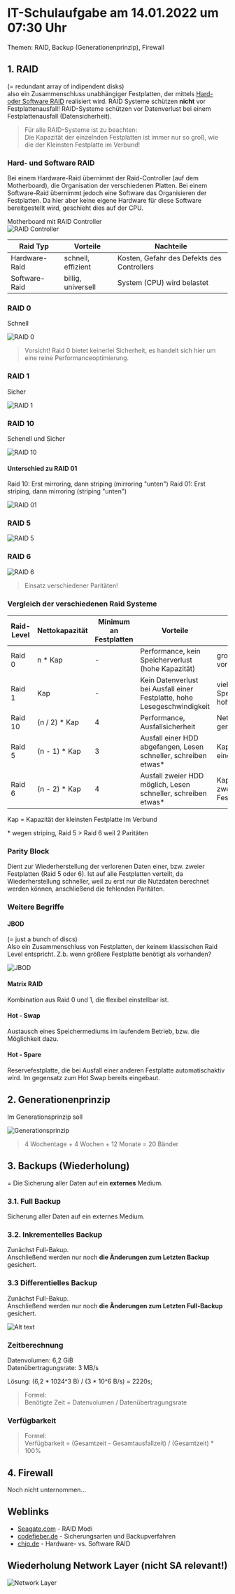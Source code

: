 # IT-Schulaufgabe am 14.01.2022 um 07:30 Uhr

Themen: RAID, Backup (Generationenprinzip), Firewall

## 1. RAID

(= redundant array of indipendent disks)  
also ein Zusammenschluss unabhängiger Festplatten, der mittels [Hard- oder Software RAID](#hard--und-software-raid) realisiert wird. RAID Systeme schützen **nicht** vor Festplattenausfall! RAID-Systeme schützen vor Datenverlust bei einem Festplattenausfall (Datensicherheit).

> Für alle RAID-Systeme ist zu beachten:  
> Die Kapazität der einzelnden Festplatten ist immer nur so groß, wie die der Kleinsten Festplatte im Verbund!

### Hard- und Software RAID

Bei einem Hardware-Raid übernimmt der Raid-Controller (auf dem Motherboard), die Organisation der verschiedenen Platten. Bei einem Software-Raid übernimmt jedoch eine Software das Organisieren der Festplatten. Da hier aber keine eigene Hardware für diese Software bereitgestellt wird, geschieht dies auf der CPU.

Motherboard mit RAID Controller  
![RAID Controller](https://github.com/lukashecke/Lernskripte/blob/master/_Assets/hardware-raid.jpg)

| Raid Typ | Vorteile | Nachteile |
| -------- | -------- | --------- |
| Hardware-Raid | schnell, effizient | Kosten, Gefahr des Defekts des Controllers |
| Software-Raid | billig, universell | System (CPU) wird belastet |

### RAID 0

Schnell

![RAID 0](https://github.com/lukashecke/Lernskripte/blob/master/_Assets/raid-0.png)

> Vorsicht! Raid 0 bietet keinerlei Sicherheit, es handelt sich hier um eine reine Performanceoptimierung.

### RAID 1

Sicher

![RAID 1](https://github.com/lukashecke/Lernskripte/blob/master/_Assets/raid-1.png)

### RAID 10

Schenell und Sicher

![RAID 10](https://github.com/lukashecke/Lernskripte/blob/master/_Assets/raid-10.png)

#### Unterschied zu RAID 01

Raid 10: Erst mirroring, dann striping (mirroring "unten")
Raid 01: Erst striping, dann mirroring (striping "unten")  

![RAID 01](https://github.com/lukashecke/Lernskripte/blob/master/_Assets/raid-01.png)

### RAID 5

![RAID 5](https://github.com/lukashecke/Lernskripte/blob/master/_Assets/raid-5.png)

### RAID 6

![RAID 6](https://github.com/lukashecke/Lernskripte/blob/master/_Assets/raid-6.png)

> Einsatz verschiedener Paritäten!

### Vergleich der verschiedenen Raid Systeme

| Raid-Level | Nettokapazität | Minimum an Festplatten |Vorteile | Nachteile |
| ---------- | -------------- | ---------------------- |-------- | --------- |
| Raid 0 | n * Kap | - | Performance, kein Speicherverlust (hohe Kapazität) | großes Risiko vor Datenverlust | Hardwaredefekt kann nicht kompensiert werden |
| Raid 1 | Kap | - | Kein Datenverlust bei Ausfall einer Festplatte, hohe Lesegeschwindigkeit | viel Speicherverlust, hohe Kosten |
| Raid 10 | (n / 2) * Kap | 4 | Performance, Ausfallsicherheit | Netto Kapazität gering, Kosten |
| Raid 5 | (n - 1) * Kap | 3 | Ausfall einer HDD abgefangen, Lesen schneller, schreiben etwas* | Kapazitätsferlust einer Festplatte |
| Raid 6 | (n - 2) * Kap | 4 | Ausfall zweier HDD möglich, Lesen schneller, schreiben etwas* | Kapazitätsferlust zweier Festplatten |

Kap = Kapazität der kleinsten Festplatte im Verbund

\* wegen striping, Raid 5 > Raid 6 weil 2 Paritäten

### Parity Block

Dient zur Wiederherstellung der verlorenen Daten einer, bzw. zweier Festplatten (Raid 5 oder 6). Ist auf alle Festplatten verteilt, da Wiederherstellung schneller, weil zu erst nur die Nutzdaten berechnet werden können, anschließend die fehlenden Paritäten.

### Weitere Begriffe

#### JBOD

(= just a bunch of discs)  
Also ein Zusammenschluss von Festplatten, der keinem klassischen Raid Level entspricht. Z.b. wenn größere Festplatte benötigt als vorhanden?

![JBOD](https://github.com/lukashecke/Lernskripte/blob/master/_Assets/jbod.png)

#### Matrix RAID

Kombination aus Raid 0 und 1, die flexibel einstellbar ist.

#### Hot - Swap

Austausch eines Speichermediums im laufendem Betrieb, bzw. die Möglichkeit dazu.

#### Hot - Spare

Reservefestplatte, die bei Ausfall einer anderen Festplatte automatischaktiv wird. Im gegensatz zum Hot Swap bereits eingebaut.

## 2. Generationenprinzip

Im Generationsprinzip soll

![Generationsprinzip](https://github.com/lukashecke/Lernskripte/blob/master/_Assets/generationsprinzip.png)

> 4 Wochentage + 4 Wochen + 12 Monate = 20 Bänder

## 3. Backups (Wiederholung)

= Die Sicherung aller Daten auf ein **externes** Medium.

### 3.1. Full Backup

Sicherung aller Daten auf ein externes Medium.

### 3.2. Inkrementelles Backup

Zunächst Full-Bakup.  
Anschließend werden nur noch **die Änderungen zum Letzten Backup** gesichert.

### 3.3 Differentielles Backup

Zunächst Full-Bakup.  
Anschließend werden nur noch **die Änderungen zum Letzten Full-Backup** gesichert.

![Alt text](https://github.com/lukashecke/Lernskripte/blob/master/_Assets/backups.png)

### Zeitberechnung

Datenvolumen: 6,2 GiB  
Datenübertragungsrate: 3 MB/s

Lösung: (6,2 \* 1024^3 B) / (3 \* 10^6 B/s) = 2220s;

> Formel:  
> Benötigte Zeit = Datenvolumen / Datenübertragungsrate

### Verfügbarkeit

> Formel:  
> Verfügbarkeit = (Gesamtzeit - Gesamtausfallzeit) / (Gesamtzeit) \* 100%

## 4. Firewall

Noch nicht unternommen...

## Weblinks

- [Seagate.com](https://www.seagate.com/de/de/manuals/network-storage/business-storage-nas-os/raid-modes/) - RAID Modi
- [codefieber.de](https://www.codefieber.de/it-sicherheit/sicherungsarten-und-backupverfahren-1804) - Sicherungsarten und Backupverfahren
- [chip.de](https://praxistipps.chip.de/software-oder-hardware-raid-wo-liegt-der-unterschied_28803) - Hardware- vs. Software RAID

## Wiederholung Network Layer (nicht SA relevant!)

![Network Layer](https://github.com/lukashecke/Lernskripte/blob/master/_Assets/network-layer.png)
